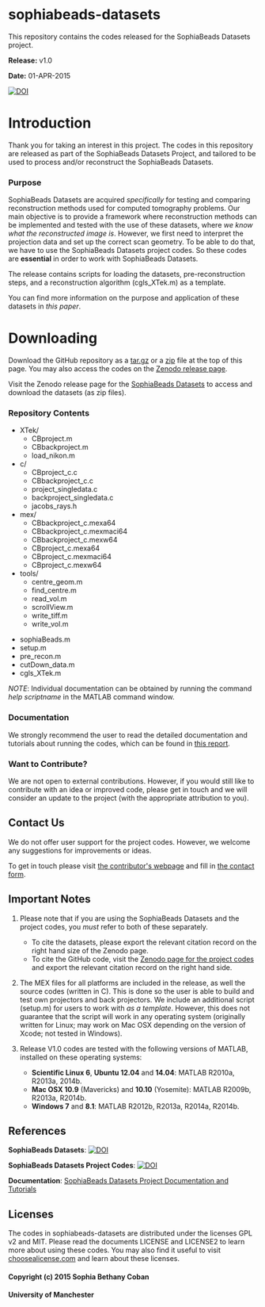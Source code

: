 # sophiabeads-datasets
This repository contains the codes released for the SophiaBeads Datasets project. 

**Release:** v1.0

**Date:** 01-APR-2015

[![DOI](https://zenodo.org/badge/doi/10.5281/zenodo.16539.svg)](http://dx.doi.org/10.5281/zenodo.16539)



# Introduction
Thank you for taking an interest in this project. The codes in this repository are released as part of the SophiaBeads Datasets Project, and tailored to be used to process and/or reconstruct the SophiaBeads Datasets. 

### Purpose
SophiaBeads Datasets are acquired _specifically_ for testing and comparing reconstruction methods used for computed tomography problems. Our main objective is to provide a framework where reconstruction methods can be implemented and tested with the use of these datasets, where _we know what the reconstructed image is_. However, we first need to interpret the projection data and set up the correct scan geometry. To be able to do that, we have to use the SophiaBeads Datasets project codes. So these codes are **essential** in order to work with SophiaBeads Datasets. 


The release contains scripts for loading the datasets, pre-reconstruction steps, and a reconstruction algorithm (cgls_XTek.m) as a template.


You can find more information on the purpose and application of these datasets in _this paper_.


# Downloading
Download the GitHub repository as a [tar.gz](https://codeload.github.com/Sophilyplum/sophiabeads-datasets/legacy.tar.gz/master) or a [zip](https://codeload.github.com/Sophilyplum/sophiabeads-datasets/legacy.zip/master) file at the top of this page. You may also access the codes on the [Zenodo release page](https://zenodo.org/record/16539).

Visit the Zenodo release page for the [SophiaBeads Datasets](https://zenodo.org/record/16474) to access and download the datasets (as zip files). 

### Repository Contents
  * XTek/
    - CBproject.m
    - CBbackproject.m
    - load_nikon.m
  * c/
    - CBproject_c.c
    - CBbackproject_c.c
    - project_singledata.c
    - backproject_singledata.c
    - jacobs_rays.h
  * mex/
    - CBbackproject_c.mexa64
    - CBbackproject_c.mexmaci64
    - CBbackproject_c.mexw64
    - CBproject_c.mexa64
    - CBproject_c.mexmaci64
    - CBproject_c.mexw64
  * tools/
    - centre_geom.m
    - find_centre.m
    - read_vol.m
    - scrollView.m
    - write_tiff.m
    - write_vol.m
  - sophiaBeads.m
  - setup.m
  - pre_recon.m
  - cutDown_data.m
  - cgls_XTek.m


*NOTE*: Individual documentation can be obtained by running the command *help _scriptname_* in the MATLAB command window.

### Documentation
We strongly recommend the user to read the detailed documentation and tutorials about running the codes, which can be found in [this report](http://eprints.ma.man.ac.uk/2288/).

### Want to Contribute?
We are not open to external contributions. However, if you would still like to contribute with an idea or improved code, please get in touch and we will consider an update to the project (with the appropriate attribution to you).


## Contact Us
We do not offer user support for the project codes. However, we welcome any suggestions for improvements or ideas. 

To get in touch please visit [the contributor's webpage](http://www.maths.manchester.ac.uk/~scoban) and fill in [the contact form](http://www.maths.manchester.ac.uk/~scoban/contact.html).

## Important Notes
1. Please note that if you are using the SophiaBeads Datasets and the project codes, you _must_ refer to both of these separately. 
    - To cite the datasets, please export the relevant citation record on the right hand size of the Zenodo page. 
    - To cite the GitHub code, visit the [Zenodo page for the project codes](https://zenodo.org/record/16539) and export the relevant citation record on the right hand side.

2. The MEX files for all platforms are included in the release, as well the source codes (written in C). This is done so the user is able to build and test own projectors and back projectors. We include an additional script (setup.m) for users to work with _as a template_. However, this does not guarantee that the script will work in any operating system (originally written for Linux; may work on Mac OSX depending on the version of Xcode; not tested in Windows).

3. Release V1.0 codes are tested with the following versions of MATLAB, installed on these operating systems:
    - **Scientific Linux 6**, **Ubuntu 12.04** and **14.04**: MATLAB R2010a, R2013a, 2014b.
    - **Mac OSX 10.9** (Mavericks) and **10.10** (Yosemite): MATLAB R2009b, R2013a, R2014b.
    - **Windows 7** and **8.1**: MATLAB R2012b, R2013a, R2014a, R2014b. 
 
## References
**SophiaBeads Datasets**: [![DOI](https://zenodo.org/badge/doi/10.5281/zenodo.16474.svg)](http://dx.doi.org/10.5281/zenodo.16474)

**SophiaBeads Datasets Project Codes**: [![DOI](https://zenodo.org/badge/doi/10.5281/zenodo.16539.svg)](http://dx.doi.org/10.5281/zenodo.16539)

**Documentation**: [SophiaBeads Datasets Project Documentation and Tutorials](http://eprints.ma.man.ac.uk/2290/) 


## Licenses
The codes in sophiabeads-datasets are distributed under the licenses GPL v2 and MIT. Please read the documents LICENSE and LICENSE2 to learn more about using these codes. You may also find it useful to visit [choosealicense.com](http://choosealicense.com/) and learn about these licenses.


#### Copyright (c) 2015 Sophia Bethany Coban
#### University of Manchester

